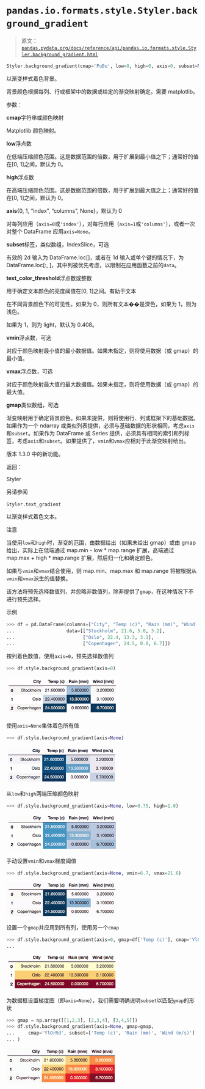 # `pandas.io.formats.style.Styler.background_gradient`

> 原文：[`pandas.pydata.org/docs/reference/api/pandas.io.formats.style.Styler.background_gradient.html`](https://pandas.pydata.org/docs/reference/api/pandas.io.formats.style.Styler.background_gradient.html)

```py
Styler.background_gradient(cmap='PuBu', low=0, high=0, axis=0, subset=None, text_color_threshold=0.408, vmin=None, vmax=None, gmap=None)
```

以渐变样式着色背景。

背景颜色根据每列、行或框架中的数据或给定的渐变映射确定。需要 matplotlib。

参数：

**cmap**字符串或颜色映射

Matplotlib 颜色映射。

**low**浮点数

在低端压缩颜色范围。这是数据范围的倍数，用于扩展到最小值之下；通常好的值在[0, 1]之间，默认为 0。

**high**浮点数

在高端压缩颜色范围。这是数据范围的倍数，用于扩展到最大值之上；通常好的值在[0, 1]之间，默认为 0。

**axis**{0, 1, “index”, “columns”, None}，默认为 0

对每列应用（`axis=0`或`'index'`），对每行应用（`axis=1`或`'columns'`），或者一次对整个 DataFrame 应用`axis=None`。

**subset**标签，类似数组，IndexSlice，可选

有效的 2d 输入为 DataFrame.loc[<subset>]，或者在 1d 输入或单个键的情况下，为 DataFrame.loc[:, <subset>]，其中列被优先考虑，以限制在应用函数之前的`data`。

**text_color_threshold**浮点数或整数

用于确定文本颜色的亮度阈值在[0, 1]之间。有助于文本

在不同背景颜色下的可见性。如果为 0，则所有文本��是深色，如果为 1，则为浅色。

如果为 1，则为 light，默认为 0.408。

**vmin**浮点数，可选

对应于颜色映射最小值的最小数据值。如果未指定，则将使用数据（或 gmap）的最小值。

**vmax**浮点数，可选

对应于颜色映射最大值的最大数据值。如果未指定，则将使用数据（或 gmap）的最大值。

**gmap**类似数组，可选

渐变映射用于确定背景颜色。如果未提供，则将使用行、列或框架下的基础数据。如果作为一个 ndarray 或类似列表提供，必须与基础数据的形状相同，考虑`axis`和`subset`。如果作为 DataFrame 或 Series 提供，必须具有相同的索引和列标签，考虑`axis`和`subset`。如果提供了，`vmin`和`vmax`应相对于此渐变映射给出。

版本 1.3.0 中的新功能。

返回：

Styler

另请参阅

`Styler.text_gradient`

以渐变样式着色文本。

注意

当使用`low`和`high`时，渐变的范围，由数据给出（如果未给出 gmap）或由 gmap 给出，实际上在低端通过 map.min - low * map.range 扩展，高端通过 map.max + high * map.range 扩展，然后归一化和确定颜色。

如果与`vmin`和`vmax`结合使用，则 map.min、map.max 和 map.range 将被根据从`vmin`和`vmax`派生的值替换。

该方法将预先选择数值列，并忽略非数值列，除非提供了`gmap`，在这种情况下不进行预先选择。

示例

```py
>>> df = pd.DataFrame(columns=["City", "Temp (c)", "Rain (mm)", "Wind (m/s)"],
...                   data=[["Stockholm", 21.6, 5.0, 3.2],
...                         ["Oslo", 22.4, 13.3, 3.1],
...                         ["Copenhagen", 24.5, 0.0, 6.7]]) 
```

按列着色数值，使用`axis=0`，预先选择数值列

```py
>>> df.style.background_gradient(axis=0) 
```

![../../_images/bg_ax0.png](img/aaee8c7726e146391d1f5990a198cc3f.png)

使用`axis=None`集体着色所有值

```py
>>> df.style.background_gradient(axis=None) 
```

![../../_images/bg_axNone.png](img/1fd3ab3a157b02eb549ef9c3bcc214bb.png)

从`low`和`high`两端压缩颜色映射

```py
>>> df.style.background_gradient(axis=None, low=0.75, high=1.0) 
```

![../../_images/bg_axNone_lowhigh.png](img/be0bb25e3e01ba32056b8f296d34f16d.png)

手动设置`vmin`和`vmax`梯度阈值

```py
>>> df.style.background_gradient(axis=None, vmin=6.7, vmax=21.6) 
```

![../../_images/bg_axNone_vminvmax.png](img/e76dea42c1e20e1a8a11c5363228b5f9.png)

设置一个`gmap`并应用到所有列，使用另一个`cmap`

```py
>>> df.style.background_gradient(axis=0, gmap=df['Temp (c)'], cmap='YlOrRd')
... 
```

![../../_images/bg_gmap.png](img/256c61cd36f6bcb8250b602174a35c08.png)

为数据框设置梯度图（即`axis=None`），我们需要明确说明`subset`以匹配`gmap`的形状

```py
>>> gmap = np.array([[1,2,3], [2,3,4], [3,4,5]])
>>> df.style.background_gradient(axis=None, gmap=gmap,
...     cmap='YlOrRd', subset=['Temp (c)', 'Rain (mm)', 'Wind (m/s)']
... ) 
```

![../../_images/bg_axNone_gmap.png](img/9fa65a4a8ead9bec8a86cac8f2e0c6bf.png)
